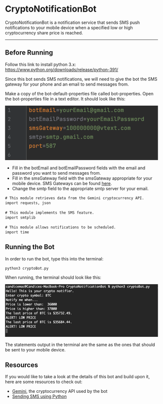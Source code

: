 # CryptoNotificationBot

CryptoNotificationBot is a notification service that sends SMS push notifications to your
mobile device when a specified low or high cryptocurrency share price is reached.

<hr/>

## Before Running

Follow this link to install python 3.x: <br/>
https://www.python.org/downloads/release/python-391/

Since this bot sends SMS notifications, we will need to give the bot the SMS gateway for your phone and an email to send
messages from. 

Make a copy of the bot-default-properties file called bot-properties.
Open the bot-properties file in a text editor. It should look like this:

![](BotProperties.png)

* Fill in the botEmail and botEmailPassword fields with the email and password you want to send messages from.
* Fill in the smsGateway field with the smsGateway appropriate for your mobile device. 
  SMS Gateways can be found [here](https://dev.to/mraza007/sending-sms-using-python-jkd).
* Change the smtp field to the appropriate smtp server for your email.  

~~~
# This module retrieves data from the Gemini cryptocurrency API.
import requests, json

# This module implements the SMS feature. 
import smtplib 

# This module allows notifications to be scheduled.
import time 
~~~

## Running the Bot

In order to run the bot, type this into the terminal:
~~~
python3 cryptoBot.py
~~~

When running, the terminal should look like this: 

![](ExampleRun.png)

The statements output in the terminal are the same as the ones that should be sent to your
mobile device.

## Resources

If you would like to take a look at the details of this bot and build upon it, here are some resources to check out:

* [Gemini](https://docs.gemini.com/rest-api/), the cryptocurrency API used by the bot
* [Sending SMS using Python](https://dev.to/mraza007/sending-sms-using-python-jkd)